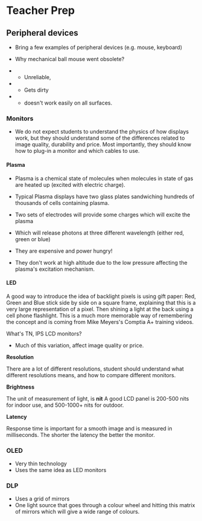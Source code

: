 # Teacher Prep
## Peripheral devices 
- Bring a few examples of peripheral devices (e.g. mouse, keyboard)

- Why mechanical ball mouse went obsolete? 
- - Unreliable, 
- - Gets dirty 
- - doesn't work easily on all surfaces.

### Monitors

- We do not expect students to understand the physics of how displays work, but they should understand some of the differences related to image quality, durability and price. Most importantly, they should know how to plug-in a monitor and which cables to use. 

#### Plasma

- Plasma is a chemical state of molecules when molecules in state of gas are heated up (excited with electric charge).

- Typical Plasma displays have two glass plates sandwiching hundreds of thousands of cells containing plasma. 

- Two sets of electrodes will provide some charges which will excite the plasma 

- Which will release photons at three different wavelength (either red, green or blue)
- They are expensive and power hungry! 
- They don't work at high altitude due to the low pressure affecting the plasma's excitation mechanism. 



#### LED

 A good way to introduce the idea of backlight pixels is using gift paper: Red, Green and Blue stick side by side on a square frame, explaining that this is a very large representation of a pixel. Then shining a light at the back using a cell phone flashlight. This is a much more memorable way of remembering the concept and is coming from Mike Meyers's Comptia A+ training videos. 

What's TN, IPS LCD monitors? 

- Much of this variation, affect image quality or price.

**Resolution**

There are a lot of different resolutions, student should understand what different resolutions means, and how to compare different monitors. 

**Brightness**

The unit of measurement of light, is **nit** A good LCD panel is 200-500 nits for indoor use, and 500-1000+ nits for outdoor. 

**Latency**

Response time is important for a smooth image and is measured in milliseconds. The shorter the latency the better the monitor. 



### OLED

- Very thin technology
- Uses the same idea as LED monitors 



### DLP

- Uses a grid of mirrors
- One light source that goes through a colour wheel and hitting this matrix of mirrors which will give a wide range of colours. 
